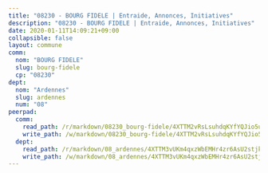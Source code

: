 ```yaml
---
title: "08230 - BOURG FIDELE | Entraide, Annonces, Initiatives"
description: "08230 - BOURG FIDELE | Entraide, Annonces, Initiatives"
date: 2020-01-11T14:09:21+09:00
collapsible: false
layout: commune
comm:
  nom: "BOURG FIDELE"
  slug: bourg-fidele
  cp: "08230"
dept:
  nom: "Ardennes"
  slug: ardennes
  num: "08"
peerpad:
  comm:
    read_path: /r/markdown/08230_bourg-fidele/4XTTM2vRsLsuhdqKYfYQJio5uf3sDSvYdmQy7VMyjSScYCbos
    write_path: /w/markdown/08230_bourg-fidele/4XTTM2vRsLsuhdqKYfYQJio5uf3sDSvYdmQy7VMyjSScYCbos-K3TgUeG7fPhAuK3e9zPk9iT4m122CwTvd9pSvnLmqjSWxmbECpDyaGz3JsiubWiGvhKKd754A8Cwt5nAe5SnRdK6qJKYQ3rfJXTpfpMtHkaMuieWLsxU5Kx1ojZgeJkK7raSyTHw
  dept:
    read_path: /r/markdown/08_ardennes/4XTTM3vUKm4qxzWbEMHr4zr6AsU2stjkKdsaY9uMbmhXjv9QM
    write_path: /w/markdown/08_ardennes/4XTTM3vUKm4qxzWbEMHr4zr6AsU2stjkKdsaY9uMbmhXjv9QM-K3TgUMB9u4JvtZdFBPfBexH6pGeKJREiRZLakfAxGDqg6fgd1ib6XHxM9tkwaYxqJV2qNTbboL5jGpTS7re5rUf5cB5fLzdnicM4aJkF5ZXmkvCRXEh5XT7432iWRZFby5MMVbKP
---
```


